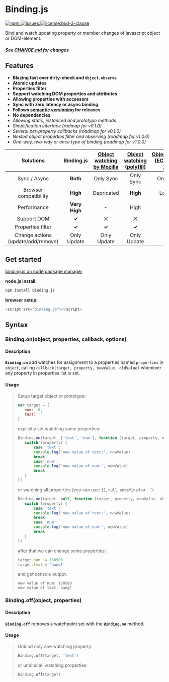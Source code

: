 Binding.js
===================
[![npm:](https://img.shields.io/npm/v/binding.js.svg?style=flat-square)](https://www.npmjs.com/packages/binding.js)[![issues:](https://img.shields.io/github/issues/MaxGraey/binding.js.svg?style=flat-square)](https://github.com/MaxGraey/binding.js/issues)[![license:bsd-3-clause](https://img.shields.io/npm/l/binding.js.svg?style=flat-square)](http://opensource.org/licenses/BSD-3-Clause)

Bind and watch updating property or member changes of javascript object or DOM-element.


##### See [CHANGE.md] for changes


Features
--------
   - **Blazing fast over dirty-check and `Object.observe`**
   - **Atomic updates**
   - **Properties filter**
   - **Support watching DOM properties and attributes**
   - **Allowing properties with accessors**
   - **Sync with zero latency or async binding**
   - **Follows [semantic versioning](http://semver.org) for releases**
   - **No dependencies**
   - *Allowing static, instanced and prototype methods*
   - *Simplification interface (radmap for v0.1.0)*
   - *Several per-property callbacks (roadmap for v0.1.0)*
   - *Nested object properties filter and observing (roadmap for v1.0.0)*
   - *One-way, two-way or once type of binding (roadmap for v1.0.0)*


| Solutions | Binding.js | [Object watching by Mozilla][moz] | [Object watching (polyfill)][poly] | [Object.observe (ECMAScript 2015)][observe] |
|:----------------------------------:|:-----------:|:--------------------------:|:--------------------------:|:--------------:|
| Sync / Async | **Both** | Only Sync | Only Sync | Only Async |
| Browser compatibility | **High** | Depricated | **High** | Low (yet) |
| Performance | **Very High** | ~ | High | Low |
| Support DOM | **✓** | ⨉ | ⨉ | ⨉ |
| Properties filter | **✓** | **✓** | **✓** | ⨉ |
| Change actions (update/add/remove) | Only Update | Only Update | Only Update | **All** |


Get started
-----------
[binding.js on node package manager](https://www.npmjs.com/package/binding.js)

**node.js install:**
``` bash
npm install binding.js
```
**browser setup:**
``` js
<script src="binding.js"></script>
```

Syntax
-------------

### Binding.on(object, properties, callback, options)

#### Description
**`Binding.on`** add watches for assignment to a properties named `properties` in `object`, calling `callback(target, property, newValue, oldValue)` whenever any property in properties list is set.

#### Usage
>Setup target object or prototype:
>``` js
>var target = {
>    num:  0,
>    text: ''
>}
>```
>explicitly set watching some properties:
>```js
>Binding.on(target, ['text', 'num'], function (target, property, newValue, oldValue) {
>    switch (property) {
>        case 'text':
>        console.log('new value of text:', newValue)
>        break
>        case 'num':
>        console.log('new value of num:', newValue)
>        break
>    }
>})
>```
>or watching all properties (you can use: `[]`, `null`, `undefined` or `''`):
>```js
>Binding.on(target, null, function (target, property, newValue, oldValue) {
>    switch (property) {
>        case 'text':
>        console.log('new value of text:', newValue)
>        break
>        case 'num':
>        console.log('new value of num:', newValue)
>        break
>    }
>})
>```
>after that we can change some properties:
>```js
>target.num  = 100500
>target.text = 'bang!'
>```
>and get console output:
>```
>new value of num: 100500
>new value of text: bang!
>```

### Binding.off(object, properties)

#### Description
**`Binding.off`** removes a watchpoint set with the **`Binding.on`** method.

#### Usage
>Unbind only one watching property:
>```js
>Binding.off(target, 'text')
>```
>or unbind all watching properties:
>```js
>Binding.off(target)
>```

[CHANGE.md]:https://github.com/MaxGraey/binding.js/blob/master/CHANGE.md
[moz]: https://developer.mozilla.org/en-US/docs/Web/JavaScript/Reference/Global_Objects/Object/watch
[poly]: https://gist.github.com/eligrey/384583
[observe]: http://arv.github.io/ecmascript-object-observe

